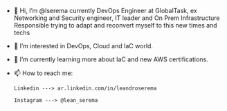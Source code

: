 - 👋 Hi, I’m @lserema currently DevOps Engineer at GlobalTask, ex Networking and Security engineer, IT leader and On Prem Infrastructure Responsible trying to adapt and reconvert myself to this new times and techs
- 👀 I’m interested in DevOps, Cloud and IaC world.
- 🌱 I’m currently learning more about IaC and new AWS certifications.
- 📫 How to reach me: 
      
      Linkedin ---> ar.linkedin.com/in/leandroserema
      
      Instagram ---> @lean_serema

<!---
lserema/lserema is a ✨ special ✨ repository because its `README.md` (this file) appears on your GitHub profile.
You can click the Preview link to take a look at your changes.
--->
